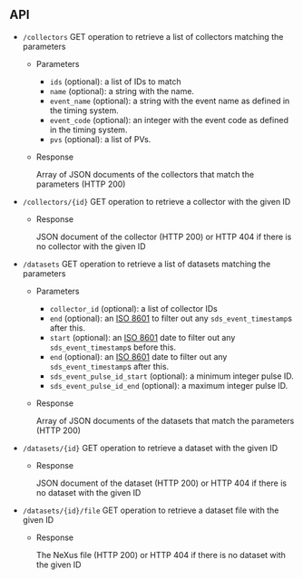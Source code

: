 ## API

- `/collectors` GET operation to retrieve a list of collectors matching the parameters
  - Parameters
    - `ids` (optional): a list of IDs to match 
    - `name` (optional): a string with the name.
    - `event_name` (optional): a string with the event name as defined in the timing system.
    - `event_code` (optional): an integer with the event code as defined in the timing system.
    - `pvs` (optional): a list of PVs.
  - Response
    
    Array of JSON documents of the collectors that match the parameters (HTTP 200)

- `/collectors/{id}` GET operation to retrieve a collector with the given ID
    - Response
        
        JSON document of the collector (HTTP 200) or HTTP 404 if there is no collector with the given ID

- `/datasets` GET operation to retrieve a list of datasets matching the parameters
  - Parameters
    - `collector_id` (optional): a list of collector IDs
    - `end` (optional): an [ISO 8601](https://en.wikipedia.org/wiki/ISO_8601) to filter out any `sds_event_timestamp`s after this.
    - `start` (optional): an [ISO 8601](https://en.wikipedia.org/wiki/ISO_8601) date to filter out any `sds_event_timestamp`s before this.
    - `end` (optional): an [ISO 8601](https://en.wikipedia.org/wiki/ISO_8601) date to filter out any `sds_event_timestamp`s after this.
    - `sds_event_pulse_id_start` (optional): a minimum integer pulse ID.
    - `sds_event_pulse_id_end` (optional): a maximum integer pulse ID.
  - Response
    
    Array of JSON documents of the datasets that match the parameters (HTTP 200)

- `/datasets/{id}` GET operation to retrieve a dataset with the given ID
    - Response
        
        JSON document of the dataset (HTTP 200) or HTTP 404 if there is no dataset with the given ID

- `/datasets/{id}/file` GET operation to retrieve a dataset file with the given ID
    - Response
        
        The NeXus file (HTTP 200) or HTTP 404 if there is no dataset with the given ID